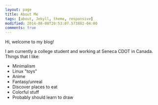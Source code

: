 ```yaml
---
layout: page
title: About Me
tags: [about, Jekyll, theme, responsive]
modified: 2014-08-08T20:53:07.573882-04:00
comments: true
---
```


Hi, welcome to my blog!

I am currently a college student and working at Seneca CDOT in Canada.  
Things that I like:

- Minimalism
- Linux "toys"
- Anime
- Fantasy/unreal
- Discover places to eat
- Colorful stuff
- Probably should learn to draw

